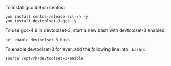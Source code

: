 To install gcc 4.9 on centos:

```
yum install centos-release-scl-rh -y
yum install devtoolset-3-gcc -y

```

To use gcc-4.9 in devtoolset-3, start a new bash with devtoolset-3 enabled:

```
scl enable devtoolset-3 bash
```

To enable devtoolset-3 for ever, add the following line into `.bashrc`:

```
source /opt/rh/devtoolset-3/enable
```
